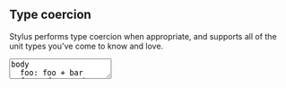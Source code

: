 ---
---

<div class="step" markdown="1">

## Type coercion

Stylus performs type coercion when appropriate, and
supports all of the unit types you've come to know and love.

<div><textarea class="stylus">
body
  foo: foo + bar
  foo: 'foo ' + bar
  foo: 'foo ' + 'bar'
  foo: 'foo ' + 5px
  foo: 2s - 500ms
  foo: 5000ms == 5s
  foo: 50deg
</textarea></div>
</div>
